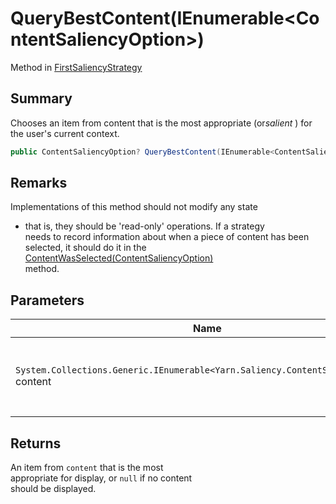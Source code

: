 # QueryBestContent(IEnumerable\<ContentSaliencyOption>)

Method in [FirstSaliencyStrategy](yarn.saliency.firstsaliencystrategy.md)

## Summary

Chooses an item from content that is the most appropriate (o&#x72;_&#x73;alient_ ) for the user's current context.

```csharp
public ContentSaliencyOption? QueryBestContent(IEnumerable<ContentSaliencyOption> content)
```

## Remarks

Implementations of this method should not modify any state

* that is, they should be 'read-only' operations. If a strategy\
  needs to record information about when a piece of content has been\
  selected, it should do it in the [ContentWasSelected(ContentSaliencyOption)](yarn.saliency.icontentsaliencystrategy.contentwasselected.md)\
  method.

## Parameters

| Name                                                                                  | Description                                                  |
| ------------------------------------------------------------------------------------- | ------------------------------------------------------------ |
| `System.Collections.Generic.IEnumerable<Yarn.Saliency.ContentSaliencyOption>` content | A collection of content items. This collection may be empty. |

## Returns

An item from `content` that is the most\
appropriate for display, or `null` if no content\
should be displayed.
